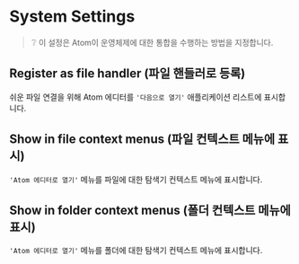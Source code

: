 # System Settings

> :grey_question: 이 설정은 Atom이 운영체제에 대한 통합을 수행하는 방법을 지정합니다.

## Register as file handler (파일 핸들러로 등록)

쉬운 파일 연결을 위해 Atom 에디터를 `'다음으로 열기'` 애플리케이션 리스트에
표시합니다.

## Show in file context menus (파일 컨텍스트 메뉴에 표시)

`'Atom 에디터로 열기'` 메뉴를 파일에 대한 탐색기 컨텍스트 메뉴에 표시합니다.

## Show in folder context menus (폴더 컨텍스트 메뉴에 표시)

`'Atom 에디터로 열기'` 메뉴를 폴더에 대한 탐색기 컨텍스트 메뉴에 표시합니다.
